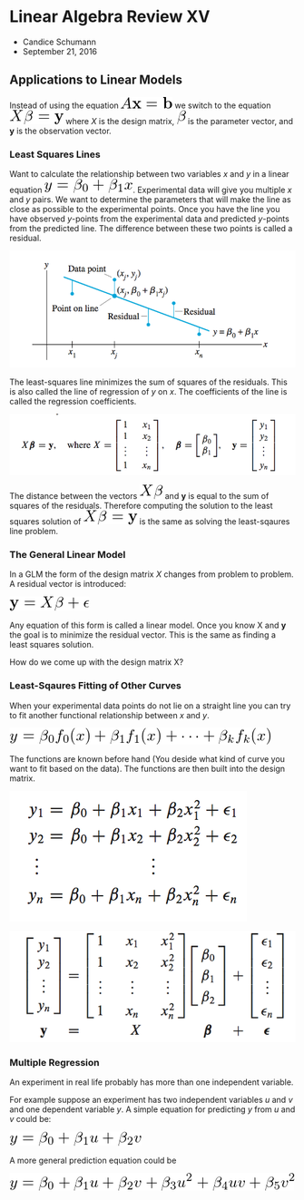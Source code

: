 # Linear Algebra Review XV

-   Candice Schumann
-   September 21, 2016

## Applications to Linear Models

Instead of using the equation ![A\mathbf{x}=\mathbf{b}](img/axb.png) we switch to the equation ![X\mathbf{\beta}=\mathbf{y}](img/xby.png) where *X* is the design matrix, ![](img/beta.png) is the parameter vector, and **y** is the observation vector.

### Least Squares Lines

Want to calculate the relationship between two variables *x* and *y* in a linear equation ![](img/line.png). Experimental data will give you multiple *x* and *y* pairs. We want to determine the parameters that will make the line as close as possible to the experimental points. Once you have the line you have observed *y*-points from the experimental data and predicted *y*-points from the predicted line. The difference between these two points is called a residual.

![](img/least_squares_line_graph.png)

The least-squares line minimizes the sum of squares of the residuals. This is also called the line of regression of *y* on *x*. The coefficients of the line is called the regression coefficients. 

![](img/least_squares_line.png)

The distance between the vectors ![](img/xb.png) and **y** is equal to the sum of squares of the residuals. Therefore computing the solution to the least squares solution of ![](img/xby.png) is the same as solving the least-sqaures line problem.

### The General Linear Model

In a GLM the form of the design matrix *X* changes from problem to problem.
A residual vector is introduced:

![](img/glm.png)

Any equation of this form is called a linear model. Once you know X and **y** the goal is to minimize the residual vector. This is the same as finding a least squares solution.

How do we come up with the design matrix X?

### Least-Sqaures Fitting of Other Curves

When your experimental data points do not lie on a straight line you can try to fit another functional relationship between *x* and *y*.

![](img/functional.png)

The functions are known before hand (You deside what kind of curve you want to fit based on the data). The functions are then built into the design matrix.

![](img/parab_equations.png)

![](img/parab_design.png)

### Multiple Regression

An experiment in real life probably has more than one independent variable.

For example suppose an experiment has two independent variables *u* and *v* and one dependent variable *y*. A simple equation for predicting *y* from *u* and *v* could be:

![](img/simple_mult_regression.png)

A more general prediction equation could be

![](img/mult_regression.png)